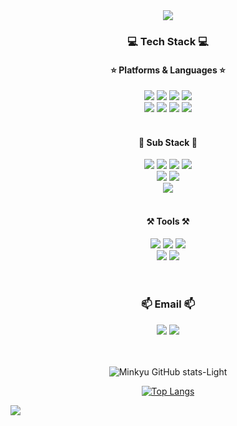 <div align=center>
<div align=center>
  <img src="https://capsule-render.vercel.app/api?type=waving&color=BDBDC8&height=200&section=header&text=Minkyu's%20GitHub!&fontSize=90" />
</div>
<div align=center>
	<h3>💻 Tech Stack 💻</h3>
	<h4>⭐ Platforms & Languages ⭐</h4>
</div>
<div align="center">
	<img src="https://img.shields.io/badge/Java-007396?style=flat&logo=Conda-Forge&logoColor=white" />
	<img src="https://img.shields.io/badge/Spring-6DB33F?style=flat&logo=Spring&logoColor=white" />
	<img src="https://img.shields.io/badge/Springboot-6DB33F?style=flat&logo=SpringBoot&logoColor=white" />
	<img src="https://img.shields.io/badge/Thymeleaf-005F0F?style=flat&logo=thymeleaf&logoColor=white" />
	<br>
	<img src="https://img.shields.io/badge/Mybatis-000000?style=flat&logo=Fluentd&logoColor=white" />	
  	<img src="https://img.shields.io/badge/MySQL-4479A1?style=flat&logo=MySQL&logoColor=white" />
	<img src="https://img.shields.io/badge/React-61DAFB?style=flat&logo=React&logoColor=white" />
	<img src="https://img.shields.io/badge/JavaScript-F7DF1E?style=flat&logo=Javascript&logoColor=white" />
</div>
<br>
<div align=center>
	<h4>🌠 Sub Stack 🌠</h4>
</div>
<div align="center">
  <img src="https://img.shields.io/badge/JPA-6DB33F?style=flat&logo=Conda-Forge&logoColor=white" />
	<img src="https://img.shields.io/badge/Axios-5A29E4?style=flat&logo=Axios&logoColor=white" />
	<img src="https://img.shields.io/badge/Redux-764ABC?style=flat&logo=redux&logoColor=white" />
	<img src="https://img.shields.io/badge/ReactRouter-CA4245?style=flat&logo=reactrouter&logoColor=white" />
<br>
	<img src="https://img.shields.io/badge/AmazonAWS-232F3E?style=flat&logo=amazonaws&logoColor=white" />
	<img src="https://img.shields.io/badge/KakaoAPI-FFCD00?style=flat&logo=kakao&logoColor=white" /> 
	<br>
<!-- 	<img src="https://img.shields.io/badge/Firebase-FFCA28?style=flat&logo=Firebase&logoColor=white" /> -->
	<img src="https://img.shields.io/badge/Nginx-009639?style=flat&logo=Nginx&logoColor=white" />
</div>
<br>
<div align=center>
	<h4>⚒️ Tools ⚒️</h4>
</div>
<div align=center>
	<img src="https://img.shields.io/badge/Eclipse%20IDE-2C2255?style=flat&logo=EclipseIDE&logoColor=white" />
	<img src="https://img.shields.io/badge/Intellij%20IDEA-000000?style=flat&logo=IntellijIDEA&logoColor=white" />
	<img src="https://img.shields.io/badge/VS%20Code-007ACC?style=flat&logo=visualstudiocode&logoColor=white" />
<br>
  <img src="https://img.shields.io/badge/Tomcat-F8DC75?style=flat&logo=ApacheTomcat&logoColor=white" />
<!-- 	<img src="https://img.shields.io/badge/SVN-809CC9?style=flat&logo=Subversion&logoColor=white" /> -->
	<img src="https://img.shields.io/badge/GitHub-181717?style=flat&logo=GitHub&logoColor=white" />
</div>
<br><br>
<div align=center>
  <h3>📫 Email 📫</h3>
  <a href="mailto:koreamanggu@naver.com"><img src="https://img.shields.io/badge/Naver-03C75A?style=flat&logo=naver&logoColor=white&link=mailto:koreamanggu@naver.com"/></a>
  <a href="mailto:koreamanggu@gmail.com"><img src="https://img.shields.io/badge/Gmail-EA4335?style=flat&logo=gmail&logoColor=white&link=mailto:koreamanggu@gmail.com"/></a>
</div>
<br><br>
<div align=center>

![Minkyu GitHub stats-Light](https://github-readme-stats.vercel.app/api?username=Minkyu3018&show_icons=true&theme=dracula&count_private=true)


[![Top Langs](https://github-readme-stats.vercel.app/api/top-langs/?username=Minkyu3018)](https://github.com/Minkyu3018/github-readme-stats)

</div>
</div>

![](./profile-3d-contrib/profile-night-rainbow.svg)


<!--
**Minkyu3018/Minkyu3018** is a ✨ _special_ ✨ repository because its `README.md` (this file) appears on your GitHub profile.

Here are some ideas to get you started:

- 🔭 I’m currently working on ...
- 🌱 I’m currently learning ...
- 👯 I’m looking to collaborate on ...
- 🤔 I’m looking for help with ...
- 💬 Ask me about ...
- 📫 How to reach me: ...
- 😄 Pronouns: ...
- ⚡ Fun fact: ...
-->
